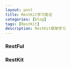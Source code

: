 ```yaml
---
layout: post
title: RestKit学习笔记
categories: [blog]
tags: [RestKit]
description: RestKit框架学习
---
```


###  RestFul

  
  
### RestKit
    
   